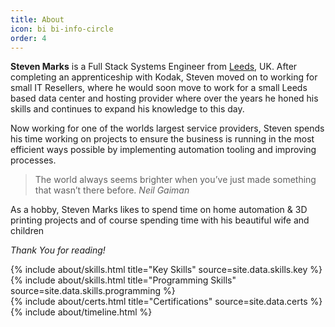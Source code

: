 ```yaml
---
title: About
icon: bi bi-info-circle
order: 4
---
```


**Steven Marks** is a Full Stack Systems Engineer from [Leeds](https://en.wikipedia.org/wiki/Leeds), UK.
After completing an apprenticeship with Kodak, Steven moved on to working for small IT Resellers,
where he would soon move to work for a small Leeds based data center and hosting provider where over the years
he honed his skills and continues to expand his knowledge to this day.

Now working for one of the worlds largest service providers, Steven spends his time working on projects to ensure
the business is running in the most efficient ways possible by implementing automation tooling and improving processes.

> The world always seems brighter when you’ve just made something that wasn’t there before. <cite>Neil Gaiman</cite>

As a hobby, Steven Marks likes to spend time on home automation & 3D printing projects and of course spending time
with his beautiful wife and children

_Thank You for reading!_

<div class="row">
{% include about/skills.html title="Key Skills" source=site.data.skills.key %}
{% include about/skills.html title="Programming Skills" source=site.data.skills.programming %}

</div>

<div class="row">
{% include about/certs.html title="Certifications" source=site.data.certs %}
</div>

<div class="row">
{% include about/timeline.html %}
</div>
